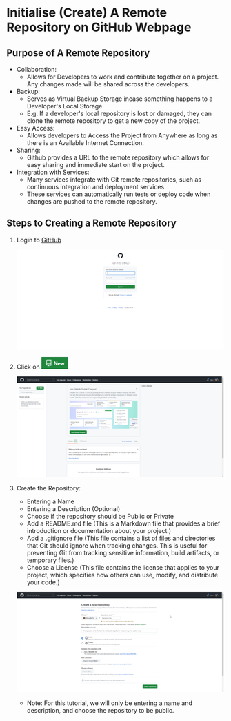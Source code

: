 # Initialise (Create) A Remote Repository on GitHub Webpage

## Purpose of A Remote Repository
* Collaboration:
    * Allows for Developers to work and contribute together on a project. Any changes made will be shared across the developers.
* Backup:
    * Serves as Virtual Backup Storage incase something happens to a Developer's Local Storage.
    *  E.g. If a developer's local repository is lost or damaged, they can clone the remote repository to get a new copy of the project.
* Easy Access:
    * Allows developers to Access the Project from Anywhere as long as there is an Available Internet Connection.
* Sharing:
    * Github provides a URL to the remote repository which allows for easy sharing and immediate start on the project.
* Integration with Services:
    * Many services integrate with Git remote repositories, such as continuous integration and deployment services. 
    * These services can automatically run tests or deploy code when changes are pushed to the remote repository.

## Steps to Creating a Remote Repository
1. Login to [GitHub](https://github.com/login)

    ![GitHub Login Page](../images/github_login.png)

2. Click on ![New Repository Button](../images/new_repo_btn.png) 

    ![GitHub Home Page](../images/github_home.png)

3. Create the Repository:
    * Entering a Name
    * Entering a Description (Optional)
    * Choose if the repository should be Public or Private
    * Add a README.md file (This is a Markdown file that provides a brief introduction or documentation about your project.)
    * Add a .gitignore file (This file contains a list of files and directories that Git should ignore when tracking changes. This is useful for preventing Git from tracking sensitive information, build artifacts, or temporary files.)
    * Choose a License (This file contains the license that applies to your project, which specifies how others can use, modify, and distribute your code.)

    ![Create Repository Page](../images/new_repo_page.png)

    * Note: For this tutorial, we will only be entering a name and description, and choose the repository to be public.